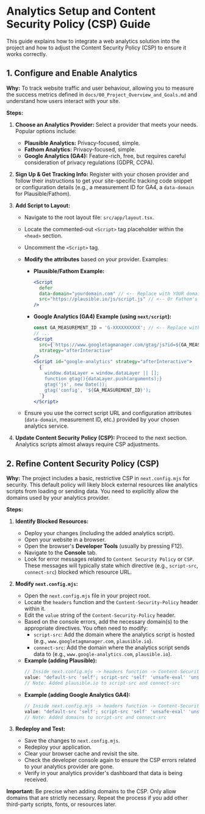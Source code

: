 # Analytics Setup and Content Security Policy (CSP) Guide

This guide explains how to integrate a web analytics solution into the project and how to adjust the Content Security Policy (CSP) to ensure it works correctly.

## 1. Configure and Enable Analytics

**Why:** To track website traffic and user behaviour, allowing you to measure the success metrics defined in `docs/00_Project_Overview_and_Goals.md` and understand how users interact with your site.

**Steps:**

1.  **Choose an Analytics Provider:** Select a provider that meets your needs. Popular options include:

    - **Plausible Analytics:** Privacy-focused, simple.
    - **Fathom Analytics:** Privacy-focused, simple.
    - **Google Analytics (GA4):** Feature-rich, free, but requires careful consideration of privacy regulations (GDPR, CCPA).

2.  **Sign Up & Get Tracking Info:** Register with your chosen provider and follow their instructions to get your site-specific tracking code snippet or configuration details (e.g., a measurement ID for GA4, a `data-domain` for Plausible/Fathom).

3.  **Add Script to Layout:**

    - Navigate to the root layout file: `src/app/layout.tsx`.
    - Locate the commented-out `<Script>` tag placeholder within the `<head>` section.
    - Uncomment the `<Script>` tag.
    - **Modify the attributes** based on your provider. Examples:

      - **Plausible/Fathom Example:**

        ```jsx
        <Script
          defer
          data-domain="yourdomain.com" // <-- Replace with YOUR domain registered with Plausible/Fathom
          src="https://plausible.io/js/script.js" // <-- Or Fathom's script URL
        />
        ```

      - **Google Analytics (GA4) Example (using `next/script`):**
        ```jsx
        const GA_MEASUREMENT_ID = 'G-XXXXXXXXXX'; // <-- Replace with your GA4 Measurement ID
        // ...
        <Script
          src={`https://www.googletagmanager.com/gtag/js?id=${GA_MEASUREMENT_ID}`}
          strategy="afterInteractive"
        />
        <Script id="google-analytics" strategy="afterInteractive">
          {`
            window.dataLayer = window.dataLayer || [];
            function gtag(){dataLayer.push(arguments);}
            gtag('js', new Date());
            gtag('config', '${GA_MEASUREMENT_ID}');
          `}
        </Script>
        ```

    - Ensure you use the correct script URL and configuration attributes (`data-domain`, measurement ID, etc.) provided by your chosen analytics service.

4.  **Update Content Security Policy (CSP):** Proceed to the next section. Analytics scripts almost always require CSP adjustments.

## 2. Refine Content Security Policy (CSP)

**Why:** The project includes a basic, restrictive CSP in `next.config.mjs` for security. This default policy will likely block external resources like analytics scripts from loading or sending data. You need to explicitly allow the domains used by your analytics provider.

**Steps:**

1.  **Identify Blocked Resources:**

    - Deploy your changes (including the added analytics script).
    - Open your website in a browser.
    - Open the browser's **Developer Tools** (usually by pressing F12).
    - Navigate to the **Console** tab.
    - Look for error messages related to `Content Security Policy` or `CSP`. These messages will typically state which directive (e.g., `script-src`, `connect-src`) blocked which resource URL.

2.  **Modify `next.config.mjs`:**

    - Open the `next.config.mjs` file in your project root.
    - Locate the `headers` function and the `Content-Security-Policy` header within it.
    - Edit the `value` string of the `Content-Security-Policy` header.
    - Based on the console errors, add the necessary domain(s) to the appropriate directives. You often need to modify:
      - `script-src`: Add the domain where the analytics script is hosted (e.g., `www.googletagmanager.com`, `plausible.io`).
      - `connect-src`: Add the domain where the analytics script sends data to (e.g., `www.google-analytics.com`, `plausible.io`).
    - **Example (adding Plausible):**
      ```js
      // Inside next.config.mjs -> headers function -> Content-Security-Policy value
      value: "default-src 'self'; script-src 'self' 'unsafe-eval' 'unsafe-inline' plausible.io; style-src 'self' 'unsafe-inline'; img-src 'self' data:; font-src 'self'; object-src 'none'; frame-ancestors 'self'; form-action 'self'; base-uri 'self'; connect-src 'self' plausible.io;";
      // Note: Added plausible.io to script-src and connect-src
      ```
    - **Example (adding Google Analytics GA4):**
      ```js
      // Inside next.config.mjs -> headers function -> Content-Security-Policy value
      value: "default-src 'self'; script-src 'self' 'unsafe-eval' 'unsafe-inline' www.googletagmanager.com; style-src 'self' 'unsafe-inline'; img-src 'self' data:; font-src 'self'; object-src 'none'; frame-ancestors 'self'; form-action 'self'; base-uri 'self'; connect-src 'self' www.google-analytics.com;";
      // Note: Added domains to script-src and connect-src
      ```

3.  **Redeploy and Test:**
    - Save the changes to `next.config.mjs`.
    - Redeploy your application.
    - Clear your browser cache and revisit the site.
    - Check the developer console again to ensure the CSP errors related to your analytics provider are gone.
    - Verify in your analytics provider's dashboard that data is being received.

**Important:** Be precise when adding domains to the CSP. Only allow domains that are strictly necessary. Repeat the process if you add other third-party scripts, fonts, or resources later.
